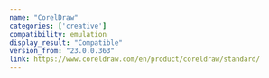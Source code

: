 ```yaml
---
name: "CorelDraw"
categories: ['creative']
compatibility: emulation
display_result: "Compatible"
version_from: "23.0.0.363"
link: https://www.coreldraw.com/en/product/coreldraw/standard/
---
```


